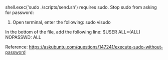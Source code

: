 shell.exec('sudo ./scripts/send.sh') requires sudo.
Stop sudo from asking for password:

1. Open terminal, enter the following:
sudo visudo

In the bottom of the file, add the following line:
$USER ALL=(ALL) NOPASSWD: ALL

Reference:
https://askubuntu.com/questions/147241/execute-sudo-without-password
